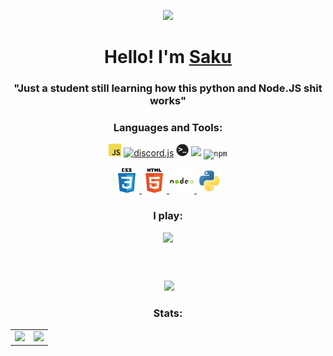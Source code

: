 <p align="center">
<a href="https://osu.ppy.sh/users/32240840">
       <img src="https://i.redd.it/5mpu4hi0m2v81.png" />
    </a>

<h1 align="center">Hello! I'm <a href="https://osu.ppy.sh/users/32240840" target="_blank">Saku</a></h1>
<h3 align="center">"Just a student still learning how this python and Node.JS shit works"</h3>

<h3 align="center">Languages and Tools:</h3>
<p align="center">
<code><img height="20" src="https://raw.githubusercontent.com/github/explore/80688e429a7d4ef2fca1e82350fe8e3517d3494d/topics/javascript/javascript.png"></code>
<a href="https://discord.js.org"><img src="https://cdn.discordapp.com/attachments/740865034887888996/740865173065170994/logo-square.png" width="20" alt="discord.js" /></a>
<code><img height="20" src="https://raw.githubusercontent.com/github/explore/80688e429a7d4ef2fca1e82350fe8e3517d3494d/topics/terminal/terminal.png"></code>
<code><img height="20" src="https://img.shields.io/badge/-Nodejs-43853d?style=flat-square&logo=Node.js&logoColor=white"/></code>
<code><img alt="npm" src="https://img.shields.io/badge/-NPM-CB3837?style=flat-square&logo=npm&logoColor=white" /></code></p>
<p align="center">
<a href="https://www.w3schools.com/css/" target="_blank"> <img src="https://raw.githubusercontent.com/devicons/devicon/master/icons/css3/css3-original-wordmark.svg" alt="css3" width="40" height="40"/> </a> <a href="https://www.w3.org/html/" target="_blank"> <img src="https://raw.githubusercontent.com/devicons/devicon/master/icons/html5/html5-original-wordmark.svg" alt="html5" width="40" height="40"/> </a> <a href="https://nodejs.org" target="_blank"> <img src="https://raw.githubusercontent.com/devicons/devicon/master/icons/nodejs/nodejs-original-wordmark.svg" alt="nodejs" width="40" height="40"/> </a> <a href="https://www.python.org" target="_blank"> <img src="https://raw.githubusercontent.com/devicons/devicon/master/icons/python/python-original.svg" alt="python" width="40" height="40"/> </a> </p>

<h3 align="center">I play:</h3>
<p align="center"> <img height="20" src="https://badges.aleen42.com/src/osu.svg"/> </p> <p align="center"> <img height="60" 
														
<a href="https://osu.ppy.sh/users/28514583">
  <img src="https://osu-sig.vercel.app/card?user=32240840&mode=std&lang=en&blur=6&animation=true" />
</a> 

<h3 align="center">Stats:</h3>



<table width="100%" align="center">
  <tr>
    <td>
<img height="180em" src="https://github-readme-stats.vercel.app/api?username=asakaidev&show_icons=true&hide_border=true&&count_private=true&include_all_commits=true&theme=synthwave" />
 </td>
 <td> <img height="180em" src="https://github-readme-stats.vercel.app/api/top-langs/?username=asakaidev&show_icons=true&hide_border=true&layout=compact&langs_count=10&theme=synthwave"/> </td>
  </tr>
 <table>

	 
